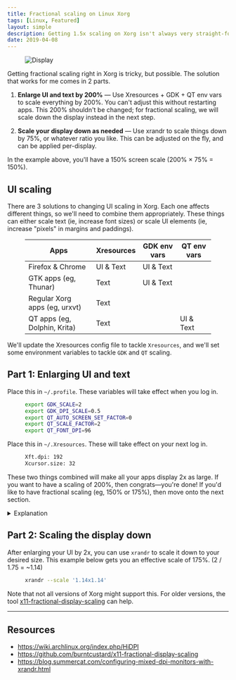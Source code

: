 ```yaml
---
title: Fractional scaling on Linux Xorg
tags: [Linux, Featured]
layout: simple
description: Getting 1.5x scaling on Xorg isn't always very straight-forward. Here's how I got it working
date: 2019-04-08
---
```


<figure class='cover'>
<img src='https://source.unsplash.com/NpZmRfdgNT8/600x400' alt='Display' />
</figure>

Getting fractional scaling right in Xorg is tricky, but possible. The solution
that works for me comes in 2 parts.

1. **Enlarge UI and text by 200%** &mdash; Use Xresources + GDK + QT env vars to
   scale everything by 200%. You can't adjust this without restarting apps. This
   200% shouldn't be changed; for fractional scaling, we will scale down the
   display instead in the next step.

2. **Scale your display down as needed** &mdash; Use xrandr to scale things down
   by 75%, or whatever ratio you like. This can be adjusted on the fly, and can
   be applied per-display.

In the example above, you'll have a 150% screen scale (200% &times; 75% = 150%).

## UI scaling

There are 3 solutions to changing UI scaling in Xorg. Each one affects different
things, so we'll need to combine them appropriately. These things can either
scale text (ie, increase font sizes) or scale UI elements (ie, increase "pixels"
in margins and paddings).

<Figure table>

| Apps                          | Xresources | GDK env vars | QT env vars |
| ----------------------------- | ---------- | ------------ | ----------- |
| Firefox & Chrome              | UI & Text  | UI & Text    |             |
| GTK apps (eg, Thunar)         | Text       | UI & Text    |             |
| Regular Xorg apps (eg, urxvt) | Text       |              |             |
| QT apps (eg, Dolphin, Krita)  | Text       |              | UI & Text   |

</Figure>

We'll update the Xresources config file to tackle `Xresources`,
and we'll set some environment variables to tackle `GDK` and `QT` scaling.

## Part 1: Enlarging UI and text

Place this in `~/.profile`. These variables will take effect when you log in.

<Figure code title='~/.profile'>

```sh
export GDK_SCALE=2
export GDK_DPI_SCALE=0.5
export QT_AUTO_SCREEN_SET_FACTOR=0
export QT_SCALE_FACTOR=2
export QT_FONT_DPI=96
```

</Figure>

Place this in `~/.Xresources`. These will take effect on your next log in.

<Figure code title='~/.Xresources'>

```sh
Xft.dpi: 192
Xcursor.size: 32
```

</Figure>

These two things combined will make all your apps display 2x as large. If you want to have a scaling of 200%, then congrats—you're done! If you'd like to have fractional scaling (eg, 150% or 175%), then move onto the next section.

<details>

<summary>Explanation</summary>

### Set Xresources scaling

Set `Xft.dpi` in your Xresources to scale up fonts in almost all Xorg apps.

```sh
Xft.dpi: 192
Xcursor.size: 32
```

- This scales fonts up by 2x. The default is 96dpi, so `192` is 2x that.

- This affects fonts only, not UI elements. It only scales fonts. In effect,
  apps (eg, Nautilus, Thunar) will look like they have huge text, but UI
  elements will not scale up.

- Firefox and Chromium will look okay with just this. UI elements will be scaled
  along just fine.

- If you do this on the fly (`echo "Xft.dpi: 192" | xrdb -merge -`), it will
  affect apps that will be started after that change.

### Set GDK scaling

Scale GTK apps using some environment variables.

```sh
export GDK_SCALE=2
export GDK_DPI_SCALE=0.5
```

This makes GTK apps look okay when combined with Xresources above.

- `GDK_SCALE` will enlarge both text and UI elements by 2x, effectively making
  text up 4x now when combined with Xresources above.

- `GDK_DPI_SCALE` will reduce text elements by 2x.

- Using `GDK_SCALE` alone, without the Xresources above or `GDK_DPI_SCALE`
  setting, will scale GDK apps properly. However, not GTK apps will be left
  behind, eg, urvxt.

### Set QT scaling

Scale QT apps using some environment variables.

```sh
export QT_AUTO_SCREEN_SET_FACTOR=0
export QT_SCALE_FACTOR=2
export QT_FONT_DPI=96
```

- This manually forces QT scaling by 2x. By setting `QT_AUTO_SCREEN_SET_FACTOR`,
  we disable QT's automatic DPI adjustments.

- This affects QT apps.

</details>

## Part 2: Scaling the display down

After enlarging your UI by 2x, you can use `xrandr` to scale it down to your desired size. This example below gets you an effective scale of 175%. (2 / 1.75 = ~1.14)

<Figure code title='~'>

```sh
xrandr --scale '1.14x1.14'
```

</Figure>

Note that not all versions of Xorg might support this. For older versions, the tool [x11-fractional-display-scaling](https://github.com/burntcustard/x11-fractional-display-scaling) can help.

<!--

After enlarging your UI by 2x, you can use `xrandr` to scale it down to your desired size. The tool [x11-fractional-display-scaling](https://github.com/burntcustard/x11-fractional-display-scaling) will automate this for you.

This example below gets you an effective scale of 175%. (2 / 1.75 = ~1.14)

```sh
bash display_scale.sh 1.14
```

### Manually

You can also do this manually without an external script. All it does is use `xrandr` with `--scale` and `--panning`.

<details>

We've scaled everything up by 2x, but you may want to show 1.75x instead. Use
`xrandr` to scale it down appropriately, even on a per-screen basis!

If we want an effective scale of 175%, we will have to set xrandr scale to
`1.14`, which is `2 / 1.75`. You can also set this on a per-output basis, so
each output would scale differenty.

```sh
scale="1.14"  # ie: 2.0 / 1.75

# The original resolution of your monitor
width=1920
height=1080

# The dimensions above, multiplied by $scale
panwidth="$(echo "scale=0; $width * $scale / 1" | bc)"
panheight="$(echo "scale=0; $height * $scale / 1" | bc)"

xrandr \
  --output eDP1 \
  --scale "${scale}x${scale}" \
  --panning "${panwidth}x${panheight}"
```

Here's an example of what that might be doing:

```sh
xrandr --output eDP1 --scale 2x2 --panning 2732x1536
```

</details>

-->

---

## Resources

- https://wiki.archlinux.org/index.php/HiDPI
- https://github.com/burntcustard/x11-fractional-display-scaling
- https://blog.summercat.com/configuring-mixed-dpi-monitors-with-xrandr.html
